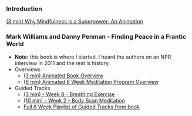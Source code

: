 ### Introduction
[(3 min) Why Mindfulness Is a Superpower: An Animation](https://youtu.be/w6T02g5hnT4)

### Mark Williams and Danny Penman - Finding Peace in a Frantic World
- **Note:** this book is where I started. I heard the authors on an NPR interview in 2011 and the rest is history. 
- Overviews
  - [(3 min) Animated Book Overview](https://www.youtube.com/watch?v=Sr9QbGszUT4)
  - [(6 min) Animated 8 Week Meditation Program Overview](https://www.youtube.com/watch?v=5UeyrBM2wa8)
- Guided Tracks
  - [(3 min) - Week 8 - Breathing Exercise](https://youtu.be/f_jgHPuR4D4)
  - [(10 min) - Week 2 -  Body Scan Meditation](https://youtu.be/L3HvsPixw74)
  - [Full 8 Week Playlist of Guided Tracks from book](https://www.youtube.com/playlist?list=PLrrZ559ucvcQoUJam4YNUSwMe5aby2aif)

